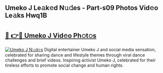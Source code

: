 ## Umeko J Le𝚊k𝚎d N𝚞𝚍es - Part-s09 Photos Vid𝚎o Le𝚊ks Hwq1B

# <h2><a href="http://fbdr2hj.evod.top/?m=Umeko+J">🔗 👉🔴 Umeko J Vid𝚎o Ph𝚘t𝚘s</a></h2>

[![Umeko J N𝚞d𝚎s](https://i.imgur.com/8V9OHl7.gif)](http://fbdr2hj.evod.top/?m=Umeko+J)
Digital entertainer Umeko J and social media sensation, celebrated for sharing dance and lifestyle themes through viral dance challenges and brief videos. Inspiring activist Umeko J, celebrated for their tireless efforts to promote social change and human rights. 
